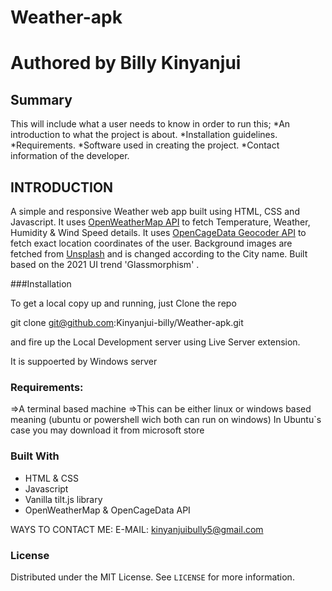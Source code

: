 # Weather-apk

<h1>Authored by Billy Kinyanjui</h1>

<h2> Summary</h2>

This will include what a user needs to know in order to run this;
*An introduction to what the project is about.
*Installation guidelines.
*Requirements.
*Software used in creating the project.
*Contact information of the developer.

## INTRODUCTION

A simple and responsive Weather web app built using HTML, CSS and Javascript. It uses <a href="https://openweathermap.org/api">OpenWeatherMap API</a> to fetch Temperature, Weather, Humidity & Wind Speed details. It uses <a href="https://opencagedata.com/api">OpenCageData Geocoder API</a> to fetch exact location coordinates of the user. Background images are fetched from <a href="https://source.unsplash.com">Unsplash</a> and is changed according to the City name. Built based on the 2021 UI trend 'Glassmorphism' <a href="https://uxdesign.cc/glassmorphism-in-user-interfaces-1f39bb1308c9"></a>.

###Installation

To get a local copy up and running, just Clone the repo

git clone git@github.com:Kinyanjui-billy/Weather-apk.git

and fire up the Local Development server using Live Server extension.

It is suppoerted by Windows server

### Requirements:

=>A terminal based machine
=>This can be either linux or windows based meaning (ubuntu or powershell wich both can run on windows)
In Ubuntu`s case you may download it from microsoft store
### Built With

* HTML & CSS
* Javascript
* Vanilla tilt.js library
* OpenWeatherMap & OpenCageData API

WAYS TO CONTACT ME:
E-MAIL: kinyanjuibully5@gmail.com
   
### License

Distributed under the MIT License. See `LICENSE` for more information.
